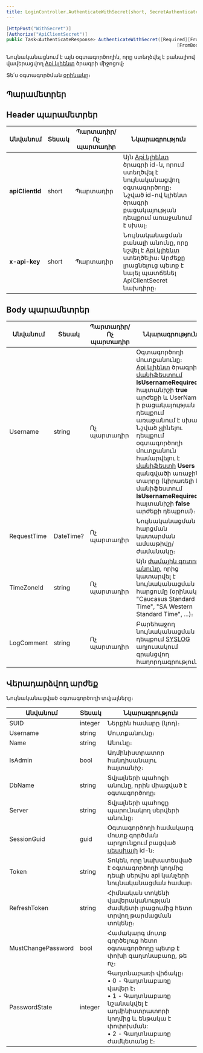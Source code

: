 ```yaml
---
title: LoginController.AuthenticateWithSecret(short, SecretAuthenticateRequest) մեթոդ
---
```


```c#
[HttpPost("WithSecret")]
[Authorize("ApiClientSecret")]
public Task<AuthenticateResponse> AuthenticateWithSecret([Required][FromHeader] short apiClientId,
                                                               [FromBody] SecretAuthenticateRequest request)
```

Նույնականացնում է այն օգտագործողին, որը ստեղծվել է բանալիով վավերացվող [Api կլիենտ](https://armsoft.github.io/as8x-docs/src/web_api_client/api_client.html) ծրագրի միջոցով։

Տե՛ս օգտագործման [օրինակը](https://www.postman.com/asya-01/armsoft/example/33237126-4bbeb85b-c497-4439-8f07-1943d228ba90)։

## Պարամետրեր

## Header պարամետրեր

| Անվանում | Տեսակ | **Պարտադիր/Ոչ պարտադիր** | **Նկարագրություն** |
| --- | --- | --- | --- |
| **apiClientId** | short | Պարտադիր | Այն [Api կլիենտ](https://armsoft.github.io/as8x-docs/src/web_api_client/api_client.html) ծրագրի id-ն, որում ստեղծվել է նույնականացվող օգտագործողը։  <br>Նշված id-ով կլիենտ ծրագրի բացակայության դեպքում առաջանում է սխալ։ |
| **x-api-key** | short | Պարտադիր | Նույնականացման բանալի անունը, որը նշվել է [Api կլիենտ](https://armsoft.github.io/as8x-docs/src/web_api_client/api_client.html) ստեղծելիս։ Արժեքը լրացնելուց պետք է նայել պատճենել ApiClientSecret նախդիրը։ |

## Body պարամետրեր

| Անվանում | Տեսակ | **Պարտադիր/Ոչ պարտադիր** | **Նկարագրություն** |
| --- | --- | --- | --- |
| Username | string | Ոչ պարտադիր | Օգտագործողի մուտքանունը։  <br>[Api կլիենտ](https://armsoft.github.io/as8x-docs/src/web_api_client/api_client.html) ծրագրի [մանիֆեստում](https://armsoft.github.io/as8x-docs/src/web_api_client/api_client.html#%D5%B4%D5%A1%D5%B6%D5%AB%D6%86%D5%A5%D5%BD%D5%BF) **IsUsernameRequired** հայտանիշի **true** արժեքի և UserName-ի բացակայության դեպքում առաջանում է սխալ։  <br>Նշված չլինելու դեպքում օգտագործողի մուտքանուն համարվելու է [մանիֆեստի](https://armsoft.github.io/as8x-docs/src/web_api_client/api_client.html#%D5%B4%D5%A1%D5%B6%D5%AB%D6%86%D5%A5%D5%BD%D5%BF) **Users** զանգվածի առաջին տարրը (կիրառելի է մանիֆեստում **IsUsernameRequired** հայտանիշի **false** արժեքի դեպքում)։ |
| RequestTime | DateTime? | Ոչ պարտադիր | Նույնականացման հարցման կատարման ամսաթիվը/ժամանակը։ |
| TimeZoneId | string | Ոչ պարտադիր | Այն [ժամային գոտու անունը](https://learn.microsoft.com/en-us/windows-hardware/manufacture/desktop/default-time-zones#time-zones), որից կատարվել է նույնականացման հարցումը (օրինակ՝ "Caucasus Standard Time", "SA Western Standard Time", ...)։ |
| LogComment | string | Ոչ պարտադիր | Բարեհաջող նույնականացման դեպքում [SYSLOG](https://armsoft.github.io/as4x-docs/HTM/ProgrGuide/Database/SYSLOG.html) աղյուսակում գրանցվող հաղորդագրությունը։ |

## Վերադարձվող արժեք

Նույնականացված օգտագործողի տվյալները։

| Անվանում | Տեսակ | Նկարագրություն |
| --- | --- | --- |
| SUID | integer | Ներքին համարը (կոդ)։ |
| Username | string | Մուտքանունը։ |
| Name | string | Անունը։ |
| IsAdmin | bool | Ադմինիստրատոր հանդիսանալու հայտանիշ։ |
| DbName | string | Տվյալների պահոցի անունը, որին միացված է օգտագործողը։ |
| Server | string | Տվյալների պահոցը պարունակող սերվերի անունը։ |
| SessionGuid | guid | Օգտագործողի համակարգ մուտք գործման արդյունքում բացված [սեսսիայի](https://../../server_api/types/SessionInfo.md) id-ն։ |
| Token | string | Տոկեն, որը նախատեսված է օգտագործողի կողմից դեպի սերվիս api կանչերի նույնականացման համար։ |
| RefreshToken | string | Հիմնական տոկենի վավերականության ժամկետի լրացումից հետո տրվող թարմացման տոկենը։ |
| MustChangePassword | bool | Համակարգ մուտք գործելուց հետո օգտագործողը պետք է փոխի գաղտնաբառը, թե ոչ։ |
| PasswordState | integer | Գաղտնաբառի վիճակը։  <br>• 0 - Գաղտնաբառը վավեր է։  <br>• 1 - Գաղտնաբառը նշանակվել է ադմինիստրատորի կողմից և ենթակա է փոփոխման:  <br>• 2 - Գաղտնաբառը ժամկետանց է։ |
